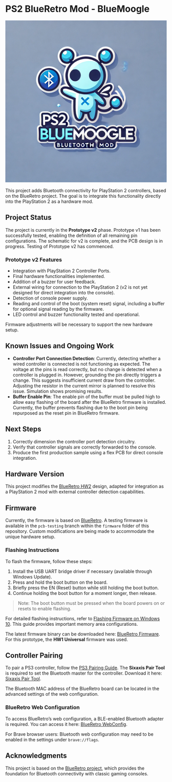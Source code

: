 # PS2 BlueRetro Mod - BlueMoogle

![PS2 BlueMoogle Bluetooth Mod Logo](images/PS2-BlueMoogle-Logo.png)

This project adds Bluetooth connectivity for PlayStation 2 controllers, based on the BlueRetro project. The goal is to integrate this functionality directly into the PlayStation 2 as a hardware mod.

## Project Status

The project is currently in the **Prototype v2** phase. Prototype v1 has been successfully tested, enabling the definition of all remaining pin configurations. The schematic for v2 is complete, and the PCB design is in progress. Testing of Prototype v2 has commenced.

### Prototype v2 Features

- Integration with PlayStation 2 Controller Ports.
- Final hardware functionalities implemented.
- Addition of a buzzer for user feedback.
- External wiring for connection to the PlayStation 2 (v2 is not yet designed for direct integration into the console).
- Detection of console power supply.
- Reading and control of the boot (system reset) signal, including a buffer for optional signal reading by the firmware.
- LED control and buzzer functionality tested and operational.

Firmware adjustments will be necessary to support the new hardware setup.

## Known Issues and Ongoing Work

- **Controller Port Connection Detection**: Currently, detecting whether a wired controller is connected is not functioning as expected. The voltage at the pins is read correctly, but no change is detected when a controller is plugged in. However, grounding the pin directly triggers a change. This suggests insufficient current draw from the controller. Adjusting the resistor in the current mirror is planned to resolve this issue. Simulation shows promising results.
- **Buffer Enable Pin**: The enable pin of the buffer must be pulled high to allow easy flashing of the board after the BlueRetro firmware is installed. Currently, the buffer prevents flashing due to the boot pin being repurposed as the reset pin in BlueRetro firmware.

## Next Steps

1. Correctly dimension the controller port detection circuitry.
2. Verify that controller signals are correctly forwarded to the console.
3. Produce the first production sample using a flex PCB for direct console integration.

## Hardware Version

This project modifies the [BlueRetro HW2](https://github.com/darthcloud/BlueRetro/wiki#2---building-hardware-hw2) design, adapted for integration as a PlayStation 2 mod with external controller detection capabilities.

## Firmware

Currently, the firmware is based on [BlueRetro](https://github.com/darthcloud/BlueRetro). A testing firmware is available in the `pcb-testing` branch within the `firmware` folder of this repository. Custom modifications are being made to accommodate the unique hardware setup.

### Flashing Instructions

To flash the firmware, follow these steps:

1. Install the USB UART bridge driver if necessary (available through Windows Update).
2. Press and hold the boot button on the board.
3. Briefly press the EN (Reset) button while still holding the boot button.
4. Continue holding the boot button for a moment longer, then release.

> Note: The boot button must be pressed when the board powers on or resets to enable flashing.

For detailed flashing instructions, refer to [Flashing Firmware on Windows 10](https://github.com/darthcloud/BlueRetro/wiki/Flashing-firmware-Windows-10). This guide provides important memory area configurations.

The latest firmware binary can be downloaded here: [BlueRetro Firmware](https://darthcloud.itch.io/blueretro). For this prototype, the **HW1 Universal** firmware was used.

## Controller Pairing

To pair a PS3 controller, follow the [PS3 Pairing Guide](https://github.com/darthcloud/BlueRetro/wiki/Controller-pairing-guide#2---ps3-pairing-guide). The **Sixaxis Pair Tool** is required to set the Bluetooth master for the controller. Download it here: [Sixaxis Pair Tool](https://sixaxispairtool.en.lo4d.com/windows#:~:text=The%20Sixaxis%20Pair%20Tool%20is,games%20with%20your%20PS3%20controller).

The Bluetooth MAC address of the BlueRetro board can be located in the advanced settings of the web configuration.

### BlueRetro Web Configuration

To access BlueRetro’s web configuration, a BLE-enabled Bluetooth adapter is required. You can access it here: [BlueRetro WebConfig](https://blueretro.io/).

For Brave browser users: Bluetooth web configuration may need to be enabled in the settings under `brave://flags`.

## Acknowledgments

This project is based on the [BlueRetro project](https://github.com/darthcloud/BlueRetro), which provides the foundation for Bluetooth connectivity with classic gaming consoles.
